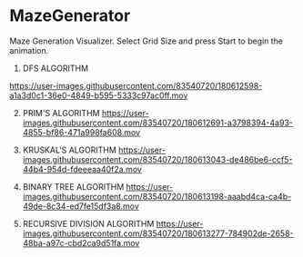 # MazeGenerator
Maze Generation Visualizer.
Select Grid Size and press Start to begin the animation.
1. DFS ALGORITHM


https://user-images.githubusercontent.com/83540720/180612598-a1a3d0c1-36e0-4849-b595-5333c97ac0ff.mov



2. PRIM'S ALGORITHM
https://user-images.githubusercontent.com/83540720/180612691-a3798394-4a93-4855-bf86-471a998fa608.mov

3. KRUSKAL'S ALGORITHM
https://user-images.githubusercontent.com/83540720/180613043-de486be6-ccf5-44b4-954d-fdeeeaa40f2a.mov

4. BINARY TREE ALGORITHM
https://user-images.githubusercontent.com/83540720/180613198-aaabd4ca-ca4b-49de-8c34-ed7fe15df3a8.mov

5. RECURSIVE DIVISION ALGORITHM
https://user-images.githubusercontent.com/83540720/180613277-784902de-2658-48ba-a97c-cbd2ca9d51fa.mov
